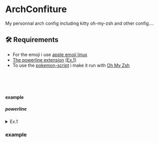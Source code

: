 # ArchConfiture
My personnal arch config including kitty oh-my-zsh and other config....




## **🛠️ Requirements**

 - For the emoji i use [apple emoji linux](https://github.com/samuelngs/apple-emoji-linux)
 - [The powerline extension](https://github.com/powerline/powerline) [(Ex.1)](#powerline) 
 - To use the [pokemon-script](https://github.com/nuke-dash/pokemon-colorscripts-mac?tab=readme-ov-file) i make it run with [Oh My Zsh](https://github.com/ohmyzsh/ohmyzsh)

<br>
<br>
<br>

#### example
##### powerline
<details><summary>Ex.1</summary>

![highlighted](https://github.com/user-attachments/assets/74bd7eaf-ec52-49c3-bdb9-9b20f74e8d81)

</details>

### example

